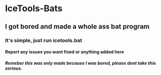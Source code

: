 # IceTools-Bats
## I got bored and made a whole ass bat program
### It's simple, just run icetools.bat
#### Report any issues you want fixed or anything added here
##### Remeber this was only made because I was bored, please dont take this serious.
